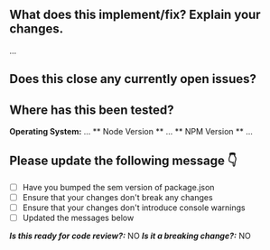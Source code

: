 <!-- markdownlint-disable MD041 MD026 -->

## What does this implement/fix? Explain your changes.

…

## Does this close any currently open issues?



## Where has this been tested?

**Operating System:** …
** Node Version ** ...
** NPM Version ** ...

## Please update the following message 👇

- [ ] Have you bumped the sem version of package.json
- [ ] Ensure that your changes don't break any changes
- [ ] Ensure that your changes don't introduce console warnings
- [ ] Updated the messages below

**_Is this ready for code review?:_** NO
**_Is it a breaking change?:_** NO
